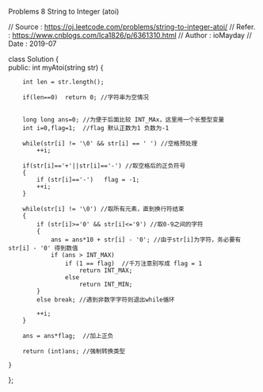 


Problems 8 String to Integer (atoi) 

// Source : https://oj.leetcode.com/problems/string-to-integer-atoi/
// Refer.  : https://www.cnblogs.com/lca1826/p/6361310.html
// Author : ioMayday
// Date   : 2019-07

class Solution {  
public:
int myAtoi(string str) {
        
        int len = str.length(); 
        
        if(len==0)  return 0; //字符串为空情况
        
    
        long long ans=0; //为便于后面比较 INT_MAx，这里用一个长整型变量
        int i=0,flag=1;  //flag 默认正数为1 负数为-1
        
        while(str[i] != '\0' && str[i] == ' ') //空格预处理
            ++i;
       
        if(str[i]=='+'||str[i]=='-') //取空格后的正负符号
        {
            if (str[i]=='-')   flag = -1;
            ++i;
        }
        
        while(str[i] != '\0') //取所有元素，直到换行符结束
        {
            if (str[i]>='0' && str[i]<='9') //取0-9之间的字符
            {
                ans = ans*10 + str[i] - '0'; //由于str[i]为字符，务必要有 str[i] - '0' 得到数值
                if (ans > INT_MAX)
                    if (1 == flag)  //千万注意别写成 flag = 1
                        return INT_MAX;
                    else
                        return INT_MIN;
            }
            else break; //遇到非数字字符则退出while循环
            
            ++i;            
        }
        
        ans = ans*flag;  //加上正负
        
        return (int)ans; //强制转换类型      
        
    }
};
